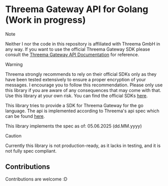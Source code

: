 # Threema Gateway API for Golang (Work in progress)

> [!NOTE]
> Neither I nor the code in this repository is affiliated with Threema GmbH in any way.
> If you want to use the official Threema Gateway SDK please consult the [Threema Gateway API Documentation](https://gateway.threema.ch/en/developer/api) for reference.

> [!WARNING]
> Threema strongly recommends to rely on their official SDKs only as they have been tested extensively to ensure a proper
> encryption of your messages. I encourage you to follow this recommendation. Please only use this library if you are aware
> of any consequences that may come with that. Use this library at your own risk.
> You can find the official SDKs [here](https://gateway.threema.ch/en/developer/api).

This library tries to provide a SDK for Threema Gateway for the go language. The api is implemented according to Threema's
api spec which can be found [here](https://gateway.threema.ch/en/developer/api).

This library implements the spec as of: 05.06.2025 (dd.MM.yyyy)

> [!CAUTION]
> Currently this library is not production-ready, as it lacks in testing, and it is not fully spec compliant.

## Contributions
Contributions are welcome :D